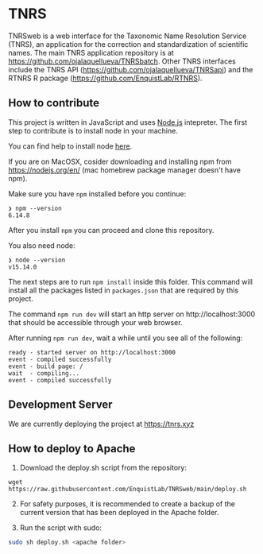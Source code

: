 # TNRS

TNRSweb is a web interface for the Taxonomic Name Resolution Service (TNRS), an application for the correction and standardization of scientific names.
The main TNRS application repository is at https://github.com/ojalaquellueva/TNRSbatch. Other TNRS interfaces include the TNRS API (https://github.com/ojalaquellueva/TNRSapi) and the RTNRS R package (https://github.com/EnquistLab/RTNRS).

## How to contribute

This project is written in JavaScript and uses [Node.js](https://nodejs.org/en/) intepreter.
The first step to contribute is to install node in your machine.

You can find help to install node [here](https://nodejs.dev/learn/how-to-install-nodejs).

If you are on MacOSX, cosider downloading
and installing npm from https://nodejs.org/en/ (mac homebrew package manager doesn't have npm).

Make sure you have `npm` installed before you continue:

```
❯ npm --version
6.14.8
```

After you install `npm` you can proceed and clone this repository.

You also need node:

```
❯ node --version
v15.14.0
```

The next steps are to run `npm install` inside this folder.
This command will install all the packages listed in `packages.json` that are required by this project.

The command `npm run dev` will start an http server on http://localhost:3000 that should be accessible through your web browser.

After running `npm run dev`, wait a while until you see all of the following:

```
ready - started server on http://localhost:3000
event - compiled successfully
event - build page: /
wait  - compiling...
event - compiled successfully
```

## Development Server

We are currently deploying the project at https://tnrs.xyz

## How to deploy to Apache

1. Download the deploy.sh script from the repository:

```
wget https://raw.githubusercontent.com/EnquistLab/TNRSweb/main/deploy.sh
```

2. For safety purposes, it is recommended to create a backup of the current version that has been deployed in the Apache folder.

3. Run the script with sudo:

```sh
sudo sh deploy.sh <apache folder>
```
